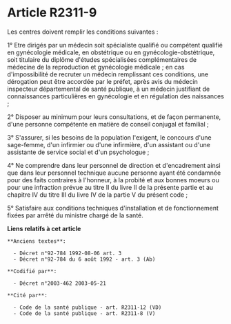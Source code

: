 # Article R2311-9

Les centres doivent remplir les conditions suivantes :

1° Etre dirigés par un médecin soit spécialiste qualifié ou compétent qualifié en gynécologie médicale, en obstétrique ou en
gynécologie-obstétrique, soit titulaire du diplôme d'études spécialisées complémentaires de médecine de la reproduction et
gynécologie médicale ; en cas d'impossibilité de recruter un médecin remplissant ces conditions, une dérogation peut être
accordée par le préfet, après avis du médecin inspecteur départemental de santé publique, à un médecin justifiant de
connaissances particulières en gynécologie et en régulation des naissances ;

2° Disposer au minimum pour leurs consultations, et de façon permanente, d'une personne compétente en matière de conseil
conjugal et familial ;

3° S'assurer, si les besoins de la population l'exigent, le concours d'une sage-femme, d'un infirmier ou d'une infirmière,
d'un assistant ou d'une assistante de service social et d'un psychologue ;

4° Ne comprendre dans leur personnel de direction et d'encadrement ainsi que dans leur personnel technique aucune personne
ayant été condamnée pour des faits contraires à l'honneur, à la probité et aux bonnes moeurs ou pour une infraction prévue au
titre II du livre II de la présente partie et au chapitre IV du titre III du livre IV de la partie V du présent code ;

5° Satisfaire aux conditions techniques d'installation et de fonctionnement fixées par arrêté du ministre chargé de la santé.

**Liens relatifs à cet article**

	**Anciens textes**:

	  - Décret n°92-784 1992-08-06 art. 3
	  - Décret n°92-784 du 6 août 1992 - art. 3 (Ab)

	**Codifié par**:

	  - Décret n°2003-462 2003-05-21

	**Cité par**:

	  - Code de la santé publique - art. R2311-12 (VD)
	  - Code de la santé publique - art. R2311-8 (V)
